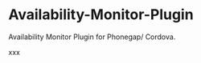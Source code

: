 Availability-Monitor-Plugin
===========================

Availability Monitor Plugin for Phonegap/ Cordova.  


xxx